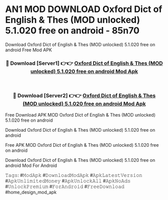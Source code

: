 # AN1 MOD DOWNLOAD Oxford Dict of English & Thes (MOD unlocked) 5.1.020 free on android - 85n70
Download Oxford Dict of English & Thes (MOD unlocked) 5.1.020 free on android Free Mod APK

<div align="center">
<h3>🔴 Download [Server1] 👉👉 <a href="https://apk-comot.site?title=Oxford_Dict_of_English_&_Thes_(MOD_unlocked)_5.1.020_free_on_android">Oxford Dict of English & Thes (MOD unlocked) 5.1.020 free on android Mod Apk</a></h3><br>

<h3>🔴 Download [Server2] 👉👉 <a href="https://apk-comot.site?title=Oxford_Dict_of_English_&_Thes_(MOD_unlocked)_5.1.020_free_on_android">Oxford Dict of English & Thes (MOD unlocked) 5.1.020 free on android Mod Apk</a></h3>
</div>


Free Download APK MOD Oxford Dict of English & Thes (MOD unlocked) 5.1.020 free on android

Download Oxford Dict of English & Thes (MOD unlocked) 5.1.020 free on android 

Free APK MOD Oxford Dict of English & Thes (MOD unlocked) 5.1.020 free on android 

Download Oxford Dict of English & Thes (MOD unlocked) 5.1.020 free on android Mod For Android

𝚃𝚊𝚐𝚜: #𝙼𝚘𝚍𝙰𝚙𝚔 #𝙳𝚘𝚠𝚗𝚕𝚘𝚊𝚍𝙼𝚘𝚍𝙰𝚙𝚔 #𝙰𝚙𝚔𝙻𝚊𝚝𝚎𝚜𝚝𝚅𝚎𝚛𝚜𝚒𝚘𝚗 #𝙰𝚙𝚔𝚄𝚗𝚕𝚒𝚖𝚒𝚝𝚎𝚍𝙼𝚘𝚗𝚎𝚢 #𝙰𝚙𝚔𝚄𝚗𝚕𝚘𝚌𝚔𝙰𝚕𝚕 #𝙰𝚙𝚔𝙽𝚘𝙰𝚍𝚜 #𝚄𝚗𝚕𝚘𝚌𝚔𝙿𝚛𝚎𝚖𝚒𝚞𝚖 #𝙵𝚘𝚛𝙰𝚗𝚍𝚛𝚘𝚒𝚍 #𝙵𝚛𝚎𝚎𝙳𝚘𝚠𝚗𝚕𝚘𝚊𝚍 #home_design_mod_apk